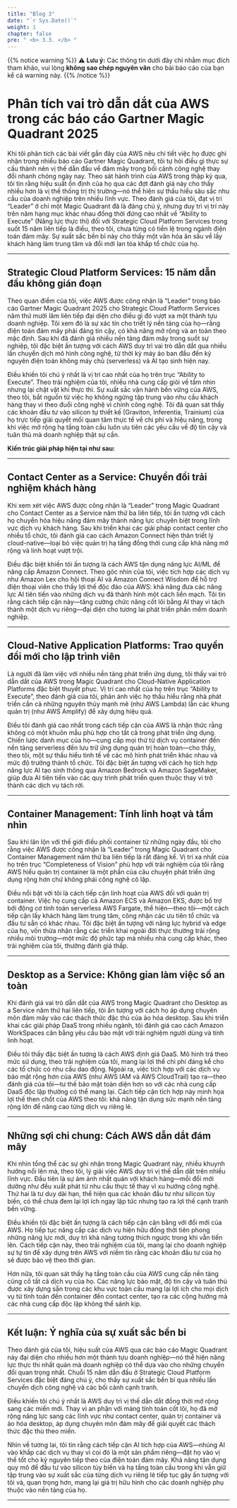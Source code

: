 ```yaml
---
title: "Blog 3"
date: "`r Sys.Date()`"
weight: 1
chapter: false
pre: " <b> 3.3. </b> "
---
```


{{% notice warning %}}
⚠️ **Lưu ý:** Các thông tin dưới đây chỉ nhằm mục đích tham khảo, vui lòng **không sao chép nguyên văn** cho bài báo cáo của bạn kể cả warning này.
{{% /notice %}}

# Phân tích vai trò dẫn dắt của AWS trong các báo cáo Gartner Magic Quadrant 2025

Khi tôi phân tích các bài viết gần đây của AWS nêu chi tiết việc họ được ghi nhận trong nhiều báo cáo Gartner Magic Quadrant, tôi tự hỏi điều gì thực sự cấu thành nên vị thế dẫn đầu về đám mây trong bối cảnh công nghệ thay đổi nhanh chóng ngày nay. Theo sát hành trình của AWS trong thập kỷ qua, tôi tin rằng hiệu suất ổn định của họ qua các đợt đánh giá này cho thấy nhiều hơn là vị thế thống trị thị trường—nó thể hiện sự thấu hiểu sâu sắc nhu cầu của doanh nghiệp trên nhiều lĩnh vực. Theo đánh giá của tôi, đạt vị trí “Leader” ở chỉ một Magic Quadrant đã là đáng chú ý, nhưng duy trì vị trí này trên năm hạng mục khác nhau đồng thời đứng cao nhất về “Ability to Execute” (Năng lực thực thi) đối với Strategic Cloud Platform Services trong suốt 15 năm liên tiếp là điều, theo tôi, chưa từng có tiền lệ trong ngành điện toán đám mây. Sự xuất sắc bền bỉ này cho thấy một văn hóa ăn sâu về lấy khách hàng làm trung tâm và đổi mới lan tỏa khắp tổ chức của họ.

---

## Strategic Cloud Platform Services: 15 năm dẫn đầu không gián đoạn
Theo quan điểm của tôi, việc AWS được công nhận là “Leader” trong báo cáo Gartner Magic Quadrant 2025 cho Strategic Cloud Platform Services năm thứ mười lăm liên tiếp đại diện cho điều gì đó vượt xa một thành tựu doanh nghiệp. Tôi xem đó là sự xác tín cho triết lý nền tảng của họ—rằng điện toán đám mây phải đáng tin cậy, có khả năng mở rộng và an toàn theo mặc định. Sau khi đã đánh giá nhiều nền tảng đám mây trong suốt sự nghiệp, tôi đặc biệt ấn tượng với cách AWS duy trì vai trò dẫn dắt qua nhiều lần chuyển dịch mô hình công nghệ, từ thời kỳ máy ảo ban đầu đến kỷ nguyên điện toán không máy chủ (serverless) và AI tạo sinh hiện nay.

Điều khiến tôi chú ý nhất là vị trí cao nhất của họ trên trục “Ability to Execute”. Theo trải nghiệm của tôi, nhiều nhà cung cấp giỏi về tầm nhìn nhưng lại chật vật khi thực thi. Sự xuất sắc vận hành bền vững của AWS, theo tôi, bắt nguồn từ việc họ không ngừng tập trung vào nhu cầu khách hàng thay vì theo đuổi công nghệ vì chính công nghệ. Tôi đã quan sát thấy các khoản đầu tư vào silicon tự thiết kế (Graviton, Inferentia, Trainium) của họ trực tiếp giải quyết mối quan tâm thực tế về chi phí và hiệu năng, trong khi việc mở rộng hạ tầng toàn cầu luôn ưu tiên các yêu cầu về độ tin cậy và tuân thủ mà doanh nghiệp thật sự cần.

**Kiến trúc giải pháp hiện tại như sau:**


---

## Contact Center as a Service: Chuyển đổi trải nghiệm khách hàng

Khi xem xét việc AWS được công nhận là “Leader” trong Magic Quadrant cho Contact Center as a Service năm thứ ba liên tiếp, tôi ấn tượng với cách họ chuyển hóa hiệu năng đám mây thành năng lực chuyên biệt trong lĩnh vực dịch vụ khách hàng. Sau khi triển khai các giải pháp contact center cho nhiều tổ chức, tôi đánh giá cao cách Amazon Connect hiện thân triết lý cloud-native—loại bỏ việc quản trị hạ tầng đồng thời cung cấp khả năng mở rộng và linh hoạt vượt trội.


Điều đặc biệt khiến tôi ấn tượng là cách AWS tận dụng năng lực AI/ML để nâng cấp Amazon Connect. Theo góc nhìn của tôi, việc tích hợp các dịch vụ như Amazon Lex cho hội thoại AI và Amazon Connect Wisdom để hỗ trợ điện thoại viên cho thấy lợi thế độc đáo của AWS: khả năng đưa các năng lực AI tiên tiến vào những dịch vụ đã thành hình một cách liền mạch. Tôi tin rằng cách tiếp cận này—tăng cường chức năng cốt lõi bằng AI thay vì tách thành một dịch vụ riêng—đại diện cho tương lai phát triển phần mềm doanh nghiệp.

---

## Cloud-Native Application Platforms: Trao quyền đổi mới cho lập trình viên

Là người đã làm việc với nhiều nền tảng phát triển ứng dụng, tôi thấy vai trò dẫn dắt của AWS trong Magic Quadrant cho Cloud-Native Application Platforms đặc biệt thuyết phục. Vị trí cao nhất của họ trên trục “Ability to Execute”, theo đánh giá của tôi, phản ánh việc họ thấu hiểu rằng nhà phát triển cần cả những nguyên thủy mạnh mẽ (như AWS Lambda) lẫn các khung quản trị (như AWS Amplify) để xây dựng hiệu quả.

Điều tôi đánh giá cao nhất trong cách tiếp cận của AWS là nhận thức rằng không có một khuôn mẫu phù hợp cho tất cả trong phát triển ứng dụng. Chiến lược danh mục của họ—cung cấp mọi thứ từ dịch vụ container đến nền tảng serverless đến lưu trữ ứng dụng quản trị hoàn toàn—cho thấy, theo tôi, một sự thấu hiểu tinh tế về các mô hình phát triển khác nhau và mức độ trưởng thành tổ chức. Tôi đặc biệt ấn tượng với cách họ tích hợp năng lực AI tạo sinh thông qua Amazon Bedrock và Amazon SageMaker, giúp đưa AI tiên tiến vào các quy trình phát triển quen thuộc thay vì trở thành các dịch vụ tách rời.

---

## Container Management: Tính linh hoạt và tầm nhìn

Sau khi lăn lộn với thế giới điều phối container từ những ngày đầu, tôi cho rằng việc AWS được công nhận là “Leader” trong Magic Quadrant cho Container Management năm thứ ba liên tiếp là rất đáng kể. Vị trí xa nhất của họ trên trục “Completeness of Vision” phù hợp với trải nghiệm của tôi rằng AWS hiểu quản trị container là một phần của câu chuyện phát triển ứng dụng rộng hơn chứ không phải công nghệ cô lập.

Điều nổi bật với tôi là cách tiếp cận linh hoạt của AWS đối với quản trị container. Việc họ cung cấp cả Amazon ECS và Amazon EKS, được bổ trợ bởi động cơ tính toán serverless AWS Fargate, thể hiện—theo tôi—một cách tiếp cận lấy khách hàng làm trung tâm, công nhận các ưu tiên tổ chức và đầu tư sẵn có khác nhau. Tôi đặc biệt ấn tượng với năng lực hybrid và edge của họ, vốn thừa nhận rằng các triển khai ngoài đời thực thường trải rộng nhiều môi trường—một mức độ phức tạp mà nhiều nhà cung cấp khác, theo trải nghiệm của tôi, thường đánh giá thấp.

---

## Desktop as a Service: Không gian làm việc số an toàn

Khi đánh giá vai trò dẫn dắt của AWS trong Magic Quadrant cho Desktop as a Service năm thứ hai liên tiếp, tôi ấn tượng với cách họ áp dụng chuyên môn đám mây vào các thách thức đặc thù của ảo hóa desktop. Sau khi triển khai các giải pháp DaaS trong nhiều ngành, tôi đánh giá cao cách Amazon WorkSpaces cân bằng yêu cầu bảo mật với trải nghiệm người dùng và tính linh hoạt.

Điều tôi thấy đặc biệt ấn tượng là cách AWS định giá DaaS. Mô hình trả theo mức sử dụng, theo trải nghiệm của tôi, mang lại lợi thế chi phí đáng kể cho các tổ chức có nhu cầu dao động. Ngoài ra, việc tích hợp với các dịch vụ bảo mật rộng hơn của AWS (như AWS IAM và AWS CloudTrail) tạo ra—theo đánh giá của tôi—tư thế bảo mật toàn diện hơn so với các nhà cung cấp DaaS độc lập thường có thể mang lại. Cách tiếp cận tích hợp này minh họa lợi thế then chốt của AWS theo tôi: khả năng tận dụng sức mạnh nền tảng rộng lớn để nâng cao từng dịch vụ riêng lẻ.

---

## Những sợi chỉ chung: Cách AWS dẫn dắt đám mây

Khi nhìn tổng thể các sự ghi nhận trong Magic Quadrant này, nhiều khuynh hướng nổi lên mà, theo tôi, lý giải việc AWS duy trì vị thế dẫn dắt trên nhiều lĩnh vực. Đầu tiên là sự ám ảnh nhất quán với khách hàng—mỗi đổi mới dường như đều xuất phát từ nhu cầu thực tế thay vì xu hướng công nghệ. Thứ hai là tư duy dài hạn, thể hiện qua các khoản đầu tư như silicon tùy biến, có thể chưa đem lại lợi ích ngay lập tức nhưng tạo ra lợi thế cạnh tranh bền vững.

Điều khiến tôi đặc biệt ấn tượng là cách tiếp cận cân bằng với đổi mới của AWS. Họ tiếp tục nâng cấp các dịch vụ hiện hữu đồng thời tiên phong những năng lực mới, duy trì khả năng tương thích ngược trong khi vẫn tiến lên. Cách tiếp cận này, theo trải nghiệm của tôi, mang lại cho doanh nghiệp sự tự tin để xây dựng trên AWS với niềm tin rằng các khoản đầu tư của họ sẽ được bảo vệ theo thời gian.

Hơn nữa, tôi quan sát thấy hạ tầng toàn cầu của AWS cung cấp nền tảng củng cố tất cả dịch vụ của họ. Các năng lực bảo mật, độ tin cậy và tuân thủ được xây dựng sẵn trong các khu vực toàn cầu mang lại lợi ích cho mọi dịch vụ từ tính toán đến container đến contact center, tạo ra các cộng hưởng mà các nhà cung cấp độc lập không thể sánh kịp.

---

## Kết luận: Ý nghĩa của sự xuất sắc bền bỉ

Theo đánh giá của tôi, hiệu suất của AWS qua các báo cáo Magic Quadrant này đại diện cho nhiều hơn một thành tựu doanh nghiệp—nó thể hiện năng lực thực thi nhất quán mà doanh nghiệp có thể dựa vào cho những chuyển đổi quan trọng nhất. Chuỗi 15 năm dẫn đầu ở Strategic Cloud Platform Services đặc biệt đáng chú ý, cho thấy sự xuất sắc bền bỉ qua nhiều lần chuyển dịch công nghệ và các bối cảnh cạnh tranh.

Điều khiến tôi chú ý nhất là AWS duy trì vị thế dẫn dắt đồng thời mở rộng sang các miền mới. Thay vì an phận với mảng tính toán cốt lõi, họ đã mở rộng năng lực sang các lĩnh vực như contact center, quản trị container và ảo hóa desktop, áp dụng chuyên môn đám mây để giải quyết các thách thức đặc thù theo miền.

Nhìn về tương lai, tôi tin rằng cách tiếp cận AI tích hợp của AWS—nhúng AI vào khắp các dịch vụ thay vì coi đó là một sản phẩm riêng—đặt họ vào vị thế tốt cho kỷ nguyên tiếp theo của điện toán đám mây. Khả năng tận dụng quy mô để đầu tư vào silicon tùy biến và hạ tầng toàn cầu trong khi vẫn giữ tập trung vào sự xuất sắc của từng dịch vụ riêng lẻ tiếp tục gây ấn tượng với tôi và, quan trọng hơn, mang lại giá trị hữu hình cho các doanh nghiệp phụ thuộc vào nền tảng của họ.

---